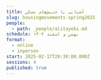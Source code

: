 ```yaml
---
title: آشنایی با جنبش‌های مسکن
slug: housingmovements-spring2025
people:
  - path: _people/alitayebi.md
schedule: بهمن و اسفند ۱۴۰۳
format:
  - online
  - inperson
start: 2025-02-17T20:30:00.000Z
sessions: 4
published: true
---
```



